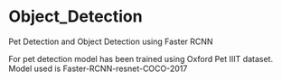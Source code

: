 # Object_Detection
Pet Detection and Object Detection using Faster RCNN


For pet detection model has been trained using Oxford Pet IIIT dataset. Model used is Faster-RCNN-resnet-COCO-2017 
